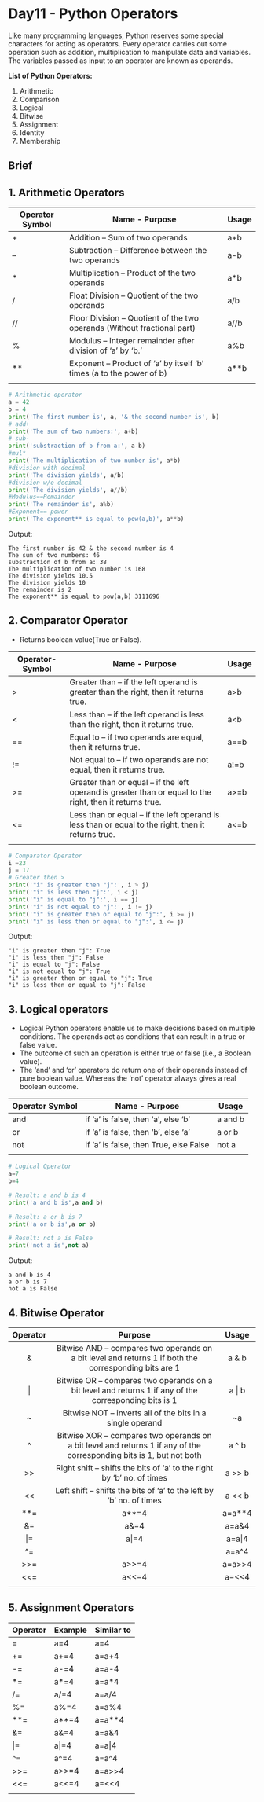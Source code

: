 
# Day11 - Python Operators

Like many programming languages, Python reserves some special characters for acting as operators. Every operator carries out some operation such as addition, multiplication to manipulate data and variables. The variables passed as input to an operator are known as operands.

**List of Python Operators:**
1. Arithmetic
2. Comparison
3. Logical
4. Bitwise
5. Assignment
6. Identity
7. Membership

## Brief
## 1. Arithmetic Operators
| Operator Symbol| Name - Purpose                                          | Usage  |
|----|-------------------------------------------------------------------------|------|
| +  | Addition – Sum of two operands                                          | a+b  |
| –  | Subtraction – Difference between the two operands                       | a-b  |
| *  | Multiplication – Product of the two operands                            | a*b  |
| /  | Float Division – Quotient of the two operands                           | a/b  |
| // | Floor Division – Quotient of the two operands (Without fractional part) | a//b |
| %  | Modulus – Integer remainder after division of ‘a’ by ‘b.’               | a%b  |
| ** | Exponent – Product of ‘a’ by itself ‘b’ times (a to the power of b)     | a**b |
|     |  |  |

```python
# Arithmetic operator
a = 42
b = 4
print('The first number is', a, '& the second number is', b)
# add+
print('The sum of two numbers:', a+b)
# sub-
print('substraction of b from a:', a-b)
#mul*
print('The multiplication of two number is', a*b)
#division with decimal
print('The division yields', a/b)
#division w/o decimal
print('The division yields', a//b)
#Modulus==Remainder
print('The remainder is', a%b)
#Exponent== power
print('The exponent** is equal to pow(a,b)', a**b)
```
Output:
```
The first number is 42 & the second number is 4
The sum of two numbers: 46
substraction of b from a: 38
The multiplication of two number is 168
The division yields 10.5
The division yields 10
The remainder is 2
The exponent** is equal to pow(a,b) 3111696
```

## 2. Comparator Operator
- Returns boolean value(True or False).    

| Operator-Symbol  | Name - Purpose        | Usage |
|------------------|----------------------------------------------|-------|
| >                | Greater than – if the left operand is greater than the right, then it returns true.                      | a>b   |
| <                | Less than – if the left operand is less than the right, then it returns true.                            | a<b   |
| ==               | Equal to – if two operands are equal, then it returns true.                                              | a==b  |
| !=               | Not equal to – if two operands are not equal, then it returns true.                                      | a!=b  |
| >=               | Greater than or equal – if the left operand is greater than or equal to the right, then it returns true. | a>=b  |
| <=               | Less than or equal – if the left operand is less than or equal to the right, then it returns true.       | a<=b  |
|     |  |  |


```python
# Comparator Operator
i =23
j = 17
# Greater then >
print('"i" is greater then "j":', i > j)
print('"i" is less then "j":', i < j)
print('"i" is equal to "j":', i == j)
print('"i" is not equal to "j":', i != j)
print('"i" is greater then or equal to "j":', i >= j)
print('"i" is less then or equal to "j":', i <= j)
```
Output:
```
"i" is greater then "j": True
"i" is less then "j": False
"i" is equal to "j": False
"i" is not equal to "j": True
"i" is greater then or equal to "j": True
"i" is less then or equal to "j": False
```

## 3. Logical operators

- Logical Python operators enable us to make decisions based on multiple conditions. The operands act as conditions that can result in a true or false value.
- The outcome of such an operation is either true or false (i.e., a Boolean value).
- The ‘and’ and ‘or’ operators do return one of their operands instead of pure boolean value. Whereas the ‘not’ operator always gives a real boolean outcome.


| Operator Symbol  | Name - Purpose                         | Usage   |
|------------------|----------------------------------------|---------|
| and              | if ‘a’ is false, then ‘a’, else ‘b’    | a and b |
| or               | if ‘a’ is false, then ‘b’, else ‘a’    | a or b  |
| not              | if ‘a’ is false, then True, else False | not a   |
|                  |                                        |         |

```python
# Logical Operator
a=7
b=4

# Result: a and b is 4
print('a and b is',a and b)

# Result: a or b is 7
print('a or b is',a or b)

# Result: not a is False
print('not a is',not a)
```
Output:
```
a and b is 4
a or b is 7
not a is False
```

## 4. Bitwise Operator

| Operator |                            Purpose         |  Usage |
|:--------:|:---------------------------------------------------------:|:------:|
|     &    |Bitwise AND – compares two operands on a bit level and returns 1 if both the corresponding bits are 1|  a & b |
|    \|    |Bitwise OR – compares two operands on a bit level and returns 1 if any of the corresponding bits is 1| a \| b |
|   \~    |        Bitwise NOT – inverts all of the bits in a single operand    |   ~a   |
|     ^    | Bitwise XOR – compares two operands on a bit level and returns 1 if any of the corresponding bits is 1, but not both |  a ^ b |
|    >>    |Right shift – shifts the bits of ‘a’ to the right by ‘b’ no. of times | a >> b |
|    <<    |Left shift – shifts the bits of ‘a’ to the left by ‘b’ no. of times | a << b |
|    **=   |    a**=4                                | a=a**4 |
|    &=    |                  a&=4                  |  a=a&4 |
|    \|=   |                 a\|=4                        | a=a\|4 |
|    ^=    |              |  a=a^4 |
|    >>=   |   a>>=4                       | a=a>>4 |
|    <<=   |        a<<=4                |  a=<<4 |
|          |                             |        |

## 5. Assignment Operators

| Operator | Example | Similar to |
|----------|---------|------------|
| =        | a=4     | a=4        |
| +=       | a+=4    | a=a+4      |
| -=       | a-=4    | a=a-4      |
| *=       | a*=4    | a=a*4      |
| /=       | a/=4    | a=a/4      |
| %=       | a%=4    | a=a%4      |
| \**=      | a**=4   | a=a**4     |
| &=       | a&=4    | a=a&4      |
| \|=      | a\|=4   | a=a\|4     |
| ^=       | a^=4    | a=a^4      |
| >>=      | a>>=4   | a=a>>4     |
| <<=      | a<<=4   | a=<<4      |
|          |         |            |